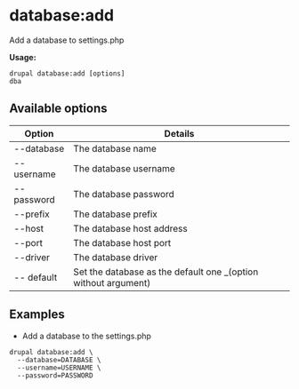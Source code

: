 # database:add
Add a database to settings.php

**Usage:**
```
drupal database:add [options]
dba
```

## Available options
Option | Details
-------|-------------
--database | The database name
--username | The database username
--password | The database password
--prefix | The database prefix
--host | The database host address
--port | The database host port
--driver | The database driver
-- default | Set the database as the default one _(option without argument)

## Examples
* Add a database to the settings.php
```
drupal database:add \
  --database=DATABASE \
  --username=USERNAME \
  --password=PASSWORD
```
